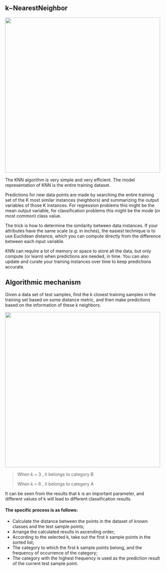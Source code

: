 k−NearestNeighbor
---
<img src="https://user-images.githubusercontent.com/97000341/167274169-4d61aa28-73f2-475f-abea-2f8aba48e669.png" width="500" ></img>


The KNN algorithm is very simple and very efficient. The model representation of KNN is the entire training dataset.


Predictions for new data points are made by searching the entire training set of the K most similar instances (neighbors) and summarizing the output variables of those K instances. For regression problems this might be the mean output variable, for classification problems this might be the mode (or most common) class value.

The trick is how to determine the similarity between data instances. If your attributes have the same scale (e.g. in inches), the easiest technique is to use Euclidean distance, which you can compute directly from the difference between each input variable.

KNN can require a lot of memory or space to store all the data, but only compute (or learn) when predictions are needed, in time. You can also update and curate your training instances over time to keep predictions accurate.

Algorithmic mechanism
---
Given a data set of test samples, find the k closest training samples in the training set based on some distance metric, and then make predictions based on the information of these k neighbors.

<img src="https://user-images.githubusercontent.com/97000341/167274234-6b9f2849-00d0-4b1a-a95c-e2406ea1c7b8.png" width="500" ></img>

> When k = 3 , it belongs to category B
> 
> When k = 6 , it belongs to category A

It can be seen from the results that k is an important parameter, and different values of k will lead to different classification results.

#### The specific process is as follows:

* Calculate the distance between the points in the dataset of known classes and the test sample points;
* Arrange the calculated results in ascending order;
* According to the selected k, take out the first k sample points in the sorted list;
* The category to which the first k sample points belong, and the frequency of occurrence of the category;
* The category with the highest frequency is used as the prediction result of the current test sample point.
